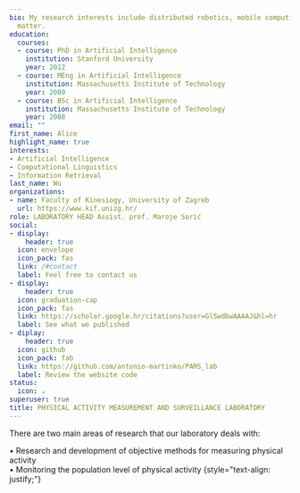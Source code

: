 ```yaml
---
bio: My research interests include distributed robotics, mobile computing and programmable
  matter.
education:
  courses:
  - course: PhD in Artificial Intelligence
    institution: Stanford University
    year: 2012
  - course: MEng in Artificial Intelligence
    institution: Massachusetts Institute of Technology
    year: 2009
  - course: BSc in Artificial Intelligence
    institution: Massachusetts Institute of Technology
    year: 2008
email: ""
first_name: Alice
highlight_name: true
interests:
- Artificial Intelligence
- Computational Linguistics
- Information Retrieval
last_name: Wu
organizations:
- name: Faculty of Kinesiogy, University of Zagreb
  url: https://www.kif.unizg.hr/
role: LABORATORY HEAD Assist. prof. Maroje Sorić
social:
- display:
    header: true
  icon: envelope
  icon_pack: fas
  link: /#contact
  label: Feel free to contact us
- display:
    header: true
  icon: graduation-cap
  icon_pack: fas
  link: https://scholar.google.hr/citations?user=GlSwdbwAAAAJ&hl=hr
  label: See what we published
- diplay:
    header: true
  icon: github
  icon_pack: fab
  link: https://github.com/antonio-martinko/PAMS_lab
  label: Review the website code
status:
  icon: ☕️
superuser: true
title: PHYSICAL ACTIVITY MEASUREMENT AND SURVEILLANCE LABORATORY
---
```


There are two main areas of research that our laboratory deals with:

• Research and development of objective methods for measuring physical activity\
• Monitoring the population level of physical activity
{style="text-align: justify;"}
